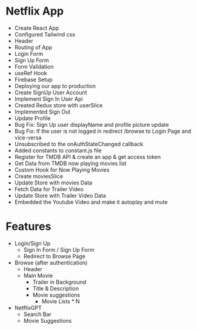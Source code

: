 # Netflix App

- Create React App
- Configured Tailwind css
- Header
- Routing of App
- Login Form
- Sign Up Form
- Form Validation
- useRef Hook
- Firebase Setup
- Deploying our app to production
- Create SignUp User Account
- Implement Sign In User Api
- Created Redux store with userSlice
- Implemented Sign Out
- Update Profile
- Bug Fix: Sign Up user displayName and profile picture update
- Bug Fix: If the user is not logged in redirect /browse to Login Page and vice-versa
- Unsubscribed to the onAuthStateChanged callback
- Added constants to constant.js file
- Register for TMDB API & create an app & get access token
- Get Data from TMDB now playing movies list
- Custom Hook for Now Playing Movies
- Create moviesSlice
- Update Store with movies Data
- Fetch Data for Trailer Video
- Update Store with Trailer Video Data
- Embedded the Youtube Video and make it autoplay and mute

# Features

- Login/Sign Up
  - Sign In Form / Sign Up Form
  - Redirect to Browse Page
- Browse (after authentication)
  - Header
  - Main Movie
    - Trailer in Background
    - Title & Description
    - Movie suggestions
      - Movie Lists \* N
- NetflixGPT
  - Search Bar
  - Movie Suggestions
